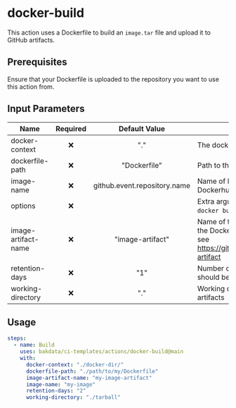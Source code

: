 # docker-build

This action uses a Dockerfile to build an `image.tar` file and upload it to GitHub artifacts.

## Prerequisites

Ensure that your Dockerfile is uploaded to the repository you want to use this action from.

## Input Parameters

| Name                | Required |        Default Value         | Description                                                                                                          |
| ------------------- | :------: | :--------------------------: | -------------------------------------------------------------------------------------------------------------------- |
| docker-context      |    ❌    |             "."              | The docker context.                                                                                                  |
| dockerfile-path     |    ❌    |         "Dockerfile"         | Path to the Dockerfile.                                                                                              |
| image-name          |    ❌    | github.event.repository.name | Name of Docker image on Dockerhub                                                                                    |
| options             |    ❌    |                              | Extra arguments passed to the `docker build` command                                                                 |
| image-artifact-name |    ❌    |       "image-artifact"       | Name of the artifact that contains the Docker image.tar file to push, see https://github.com/actions/upload-artifact |
| retention-days      |    ❌    |             "1"              | Number of days the image artifact should be stored on GitHub                                                         |
| working-directory   |    ❌    |             "."              | Working directory for your Docker artifacts                                                                          |

## Usage

```yaml
steps:
  - name: Build
    uses: bakdata/ci-templates/actions/docker-build@main
    with:
      docker-context: "./docker-dir/"
      dockerfile-path: "./path/to/my/Dockerfile"
      image-artifact-name: "my-image-artifact"
      image-name: "my-image"
      retention-days: "2"
      working-directory: "./tarball"
```
